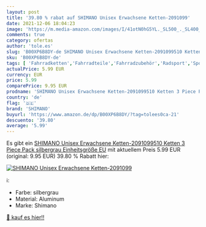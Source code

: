 ```yaml
---
layout: post
title: '39.80 % rabat auf SHIMANO Unisex Erwachsene Ketten-2091099'
date: 2021-12-06 18:04:23
image: 'https://m.media-amazon.com/images/I/41otN0hG5YL._SL500_._SL400_.jpg'
comments: true
category: ofertas
author: 'tole.es'
slug: 'B00XP6B8DY-de SHIMANO Unisex Erwachsene Ketten-2091099510 Ketten 3 Piece...'
sku: 'B00XP6B8DY-de'
tags: [ 'Fahrradketten','Fahrradteile','Fahrradzubehör','Radsport','Sport','Sport & Freizeit','Sportausrüstung & -bekleidung','shimano', ]
actualPrice: 5.99 EUR
currency: EUR
price: 5.99
comparePrice: 9.95 EUR
prodname: 'SHIMANO Unisex Erwachsene Ketten-2091099510 Ketten 3 Piece Pack  silbergrau Einheitsgröße EU'
country: 'de'
flag: '🇩🇪'
brand: 'SHIMANO'
buyurl: 'https://www.amazon.de/dp/B00XP6B8DY/?tag=tolees0ca-21'
descuento: '39.80'
average: '5.99'
---
```


Es gibt ein [SHIMANO Unisex Erwachsene Ketten-2091099510 Ketten 3 Piece Pack  silbergrau Einheitsgröße EU](https://www.amazon.de/dp/B00XP6B8DY/?tag=tolees0ca-21) mit aktuellem Preis 5.99 EUR (original: 9.95 EUR) 39.80 % Rabatt hier:

[![SHIMANO Unisex Erwachsene Ketten-2091099](https://m.media-amazon.com/images/I/41otN0hG5YL._SL500_._SL400_.jpg)](https://www.amazon.de/dp/B00XP6B8DY/?tag=tolees0ca-21)

ℹ️:

- Farbe: silbergrau
- Material: Aluminum
- Marke: Shimano

[🛒 kauf es hier!!](https://www.amazon.de/dp/B00XP6B8DY/?tag=tolees0ca-21)

